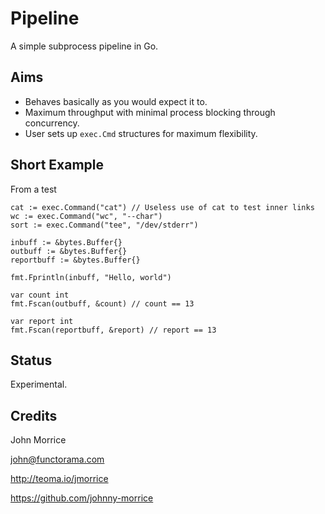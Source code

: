 # Pipeline

A simple subprocess pipeline in Go.

## Aims

* Behaves basically as you would expect it to.
* Maximum throughput with minimal process blocking through concurrency.
* User sets up `exec.Cmd` structures for maximum flexibility.

## Short Example

From a test

    cat := exec.Command("cat") // Useless use of cat to test inner links
    wc := exec.Command("wc", "--char")
    sort := exec.Command("tee", "/dev/stderr")

    inbuff := &bytes.Buffer{}
    outbuff := &bytes.Buffer{}
    reportbuff := &bytes.Buffer{}

    fmt.Fprintln(inbuff, "Hello, world")

    var count int
    fmt.Fscan(outbuff, &count) // count == 13

    var report int
    fmt.Fscan(reportbuff, &report) // report == 13

## Status

Experimental.

## Credits

John Morrice

john@functorama.com

http://teoma.io/jmorrice

https://github.com/johnny-morrice
